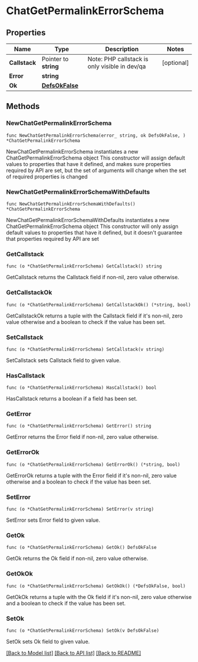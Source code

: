 # ChatGetPermalinkErrorSchema

## Properties

Name | Type | Description | Notes
------------ | ------------- | ------------- | -------------
**Callstack** | Pointer to **string** | Note: PHP callstack is only visible in dev/qa | [optional] 
**Error** | **string** |  | 
**Ok** | [**DefsOkFalse**](DefsOkFalse.md) |  | 

## Methods

### NewChatGetPermalinkErrorSchema

`func NewChatGetPermalinkErrorSchema(error_ string, ok DefsOkFalse, ) *ChatGetPermalinkErrorSchema`

NewChatGetPermalinkErrorSchema instantiates a new ChatGetPermalinkErrorSchema object
This constructor will assign default values to properties that have it defined,
and makes sure properties required by API are set, but the set of arguments
will change when the set of required properties is changed

### NewChatGetPermalinkErrorSchemaWithDefaults

`func NewChatGetPermalinkErrorSchemaWithDefaults() *ChatGetPermalinkErrorSchema`

NewChatGetPermalinkErrorSchemaWithDefaults instantiates a new ChatGetPermalinkErrorSchema object
This constructor will only assign default values to properties that have it defined,
but it doesn't guarantee that properties required by API are set

### GetCallstack

`func (o *ChatGetPermalinkErrorSchema) GetCallstack() string`

GetCallstack returns the Callstack field if non-nil, zero value otherwise.

### GetCallstackOk

`func (o *ChatGetPermalinkErrorSchema) GetCallstackOk() (*string, bool)`

GetCallstackOk returns a tuple with the Callstack field if it's non-nil, zero value otherwise
and a boolean to check if the value has been set.

### SetCallstack

`func (o *ChatGetPermalinkErrorSchema) SetCallstack(v string)`

SetCallstack sets Callstack field to given value.

### HasCallstack

`func (o *ChatGetPermalinkErrorSchema) HasCallstack() bool`

HasCallstack returns a boolean if a field has been set.

### GetError

`func (o *ChatGetPermalinkErrorSchema) GetError() string`

GetError returns the Error field if non-nil, zero value otherwise.

### GetErrorOk

`func (o *ChatGetPermalinkErrorSchema) GetErrorOk() (*string, bool)`

GetErrorOk returns a tuple with the Error field if it's non-nil, zero value otherwise
and a boolean to check if the value has been set.

### SetError

`func (o *ChatGetPermalinkErrorSchema) SetError(v string)`

SetError sets Error field to given value.


### GetOk

`func (o *ChatGetPermalinkErrorSchema) GetOk() DefsOkFalse`

GetOk returns the Ok field if non-nil, zero value otherwise.

### GetOkOk

`func (o *ChatGetPermalinkErrorSchema) GetOkOk() (*DefsOkFalse, bool)`

GetOkOk returns a tuple with the Ok field if it's non-nil, zero value otherwise
and a boolean to check if the value has been set.

### SetOk

`func (o *ChatGetPermalinkErrorSchema) SetOk(v DefsOkFalse)`

SetOk sets Ok field to given value.



[[Back to Model list]](../README.md#documentation-for-models) [[Back to API list]](../README.md#documentation-for-api-endpoints) [[Back to README]](../README.md)


